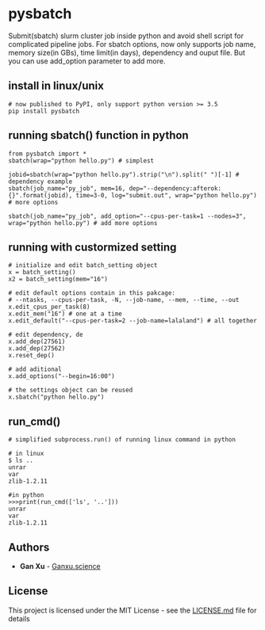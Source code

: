 # pysbatch

Submit(sbatch) slurm cluster job inside python and avoid shell script for complicated pipeline jobs. For sbatch options, now only supports job name, memory size(in GBs), time limit(in days), dependency and ouput file. But you can use add_option parameter to add more.

## install in linux/unix
```
# now published to PyPI, only support python version >= 3.5
pip install pysbatch
```


## running sbatch() function in python
```
from pysbatch import *
sbatch(wrap="python hello.py") # simplest

jobid=sbatch(wrap="python hello.py").strip("\n").split(" ")[-1] # dependency example
sbatch(job_name="py_job", mem=16, dep="--dependency:afterok:{}".format(jobid), time=3-0, log="submit.out", wrap="python hello.py") # more options

sbatch(job_name="py_job", add_option="--cpus-per-task=1 --nodes=3", wrap="python hello.py") # add more options

```

## running with custormized setting
```
# initialize and edit batch_setting object
x = batch_setting()
x2 = batch_setting(mem="16")

# edit default options contain in this pakcage:
# --ntasks, --cpus-per-task, -N, --job-name, --mem, --time, --out
x.edit_cpus_per_task(8)
x.edit_mem("16") # one at a time
x.edit_default("--cpus-per-task=2 --job-name=lalaland") # all together

# edit dependency, de
x.add_dep(27561)
x.add_dep(27562)
x.reset_dep()

# add aditional
x.add_options("--begin=16:00")

# the settings object can be reused
x.sbatch("python hello.py")

```


## run_cmd()
```
# simplified subprocess.run() of running linux command in python

# in linux
$ ls ..
unrar
var
zlib-1.2.11

#in python
>>>print(run_cmd(['ls', '..']))
unrar
var
zlib-1.2.11
```


## Authors

* **Gan Xu**  - [Ganxu.science](https://ganxu.science)


## License

This project is licensed under the MIT License - see the [LICENSE.md](https://github.com/luptior/pysbatch/blob/master/LICENSE) file for details
